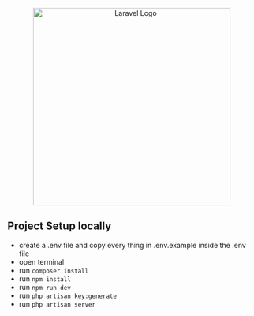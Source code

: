 <p align="center"><a href="https://laravel.com" target="_blank"><img src="https://raw.githubusercontent.com/laravel/art/master/logo-lockup/5%20SVG/2%20CMYK/1%20Full%20Color/laravel-logolockup-cmyk-red.svg" width="400" alt="Laravel Logo"></a></p>


## Project Setup locally

- create a .env file and copy every thing in .env.example inside the .env file 
- open terminal
- run `composer install`
- run `npm install`
- run `npm run dev`
- run `php artisan key:generate`
- run `php artisan server`



